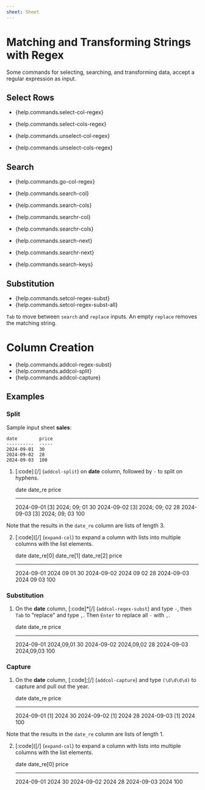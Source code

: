 ```yaml
---
sheet: Sheet
---
```

# Matching and Transforming Strings with Regex

Some commands for selecting, searching, and transforming data, accept a regular expression as input.

## Select Rows

- {help.commands.select-col-regex}
- {help.commands.select-cols-regex}

- {help.commands.unselect-col-regex}
- {help.commands.unselect-cols-regex}

## Search

- {help.commands.go-col-regex}

- {help.commands.search-col}
- {help.commands.search-cols}

- {help.commands.searchr-col}
- {help.commands.searchr-cols}

- {help.commands.search-next}
- {help.commands.searchr-next}

- {help.commands.search-keys}

## Substitution

- {help.commands.setcol-regex-subst}
- {help.commands.setcol-regex-subst-all}

`Tab` to move between `search` and `replace` inputs.
An empty `replace` removes the matching string.

# Column Creation

- {help.commands.addcol-regex-subst}
- {help.commands.addcol-split}
- {help.commands.addcol-capture}

## Examples

### Split

Sample input sheet **sales**:

    date        price
    ----------  -----
    2024-09-01  30
    2024-09-02  28
    2024-09-03  100

1. [:code]:[/] (`addcol-split`) on **date** column, followed by `-` to split on hyphens.

    date        date_re             price
    ----------  ----------------    -----
    2024-09-01  [3] 2024; 09; 01    30
    2024-09-02  [3] 2024; 09; 02    28
    2024-09-03  [3] 2024; 09; 03    100

Note that the results in the `date_re` column are lists of length 3.

2. [:code]([/] (`expand-col`) to expand a column with lists into multiple columns with the list elements.

    date        date_re[0]  date_re[1]  date_re[2]  price
    ----------  ----------  ----------  ----------  -----
    2024-09-01  2024        09          01          30
    2024-09-02  2024        09          02          28
    2024-09-03  2024        09          03          100

### Substitution

1. On the **date** column, [:code]*[/] (`addcol-regex-subst`) and type `-`, then `Tab` to "replace" and type `,`.  Then `Enter` to replace all `-` with `,`.

    date        date_re     price
    ----------  ----------  -----
    2024-09-01  2024,09,01  30
    2024-09-02  2024,09,02  28
    2024-09-03  2024,09,03  100

### Capture

1. On the **date** column, [:code];[/] (`addcol-capture`) and type `(\d\d\d\d)` to capture and pull out the year.

    date        date_re     price
    ----------  --------    -----
    2024-09-01  [1] 2024    30
    2024-09-02  [1] 2024    28
    2024-09-03  [1] 2024    100

Note that the results in the `date_re` column are lists of length 1.

2. [:code]([/] (`expand-col`) to expand a column with lists into multiple columns with the list elements.

    date        date_re[0]  price
    ----------  ----------  -----
    2024-09-01  2024        30
    2024-09-02  2024        28
    2024-09-03  2024        100
